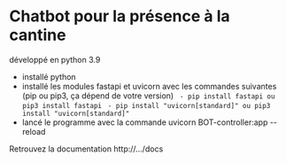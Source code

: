 # Chatbot pour la présence à la cantine
développé en python 3.9

- installé python
- installé les modules fastapi et uvicorn avec les commandes suivantes (pip ou pip3, ça dépend de votre version)
` - pip install fastapi ou pip3 install fastapi`
` - pip install "uvicorn[standard]" ou pip3 install "uvicorn[standard]"`
- lancé le programme avec la commande uvicorn BOT-controller:app -- reload


Retrouvez la documentation http://.../docs

